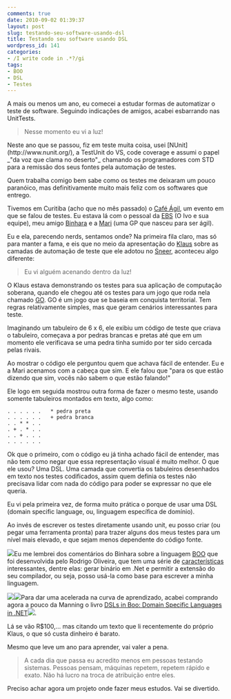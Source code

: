 ```yaml
---
comments: true
date: 2010-09-02 01:39:37
layout: post
slug: testando-seu-software-usando-dsl
title: Testando seu software usando DSL
wordpress_id: 141
categories:
- /I write code in .*?/gi
tags:
- BOO
- DSL
- Testes
---
```


A mais ou menos um ano, eu comecei a estudar formas de automatizar o teste de software. Seguindo indicações de amigos, acabei esbarrando nas UnitTests.


> Nesse momento eu vi a luz!


<!-- more -->Neste ano que se passou, fiz em teste muita coisa, usei [NUnit](http://www.nunit.org/), a TestUnit do VS, code coverage e assumi o papel _"da voz que clama no deserto"_ chamando os programadores com STD para a remissão dos seus fontes pela automação de testes.

Quem trabalha comigo bem sabe como os testes me deixaram um pouco paranóico, mas definitivamente muito mais feliz com os softwares que entrego.

Tivemos em Curitiba (acho que no mês passado) o [Café Ágil](http://adilsoncarvalho.com.br/blog/cafe-agil-em-curitiba-em-07-de-agosto-de-2010-sabado), um evento em que se falou de testes. Eu estava lá com o pessoal da [EBS](http://www.ebs.com.br/) (O Ivo e sua equipe), meu amigo [Binhara](http://twitter.com/binhara) e a [Mari](http://twitter.com/marileize) (uma GP que nasceu para ser ágil).

Eu e ela, parecendo nerds, sentamos onde? Na primeira fila claro, mas só para manter a fama, e eis que no meio da apresentação do [Klaus](http://twitter.com/klauswuestefeld) sobre as camadas de automação de teste que ele adotou no [Sneer](http://sovereigncomputing.net/), aconteceu algo diferente:


> Eu vi alguém acenando dentro da luz!


O Klaus estava demonstrando os testes para sua aplicação de computação soberana, quando ele chegou até os testes para um jogo que roda nela chamado [GO](http://pt.wikipedia.org/wiki/Go). GO é um jogo que se baseia em conquista territorial. Tem regras relativamente simples, mas que geram cenários interessantes para teste.

Imaginando um tabuleiro de 6 x 6, ele exibiu um código de teste que criava o tabuleiro, começava a por pedras brancas e pretas até que em um momento ele verificava se uma pedra tinha sumido por ter sido cercada pelas rivais.

Ao mostrar o código ele perguntou quem que achava fácil de entender. Eu e a Mari acenamos com a cabeça que sim. E ele falou que "para os que estão dizendo que sim, vocês não sabem o que estão falando!"

Ele logo em seguida mostrou outra forma de fazer o mesmo teste, usando somente tabuleiros montados em texto, algo como:

    
    . . . . . .   * pedra preta
    . . . . . .   + pedra branca
    . . * * . .
    . + . * . .
    . . + . . .
    . . . . . .


Ok que o primeiro, com o código eu já tinha achado fácil de entender, mas não tem como negar que essa representação visual é muito melhor. O que ele usou? Uma DSL. Uma camada que convertia os tabuleiros desenhados em texto nos testes codificados, assim quem definia os testes não precisava lidar com nada do código para poder se expressar no que ele queria.

Eu vi pela primeira vez, de forma muito prática o porque de usar uma DSL (domain specific language, ou, linguagem específica de domínio).

Ao invés de escrever os testes diretamente usando unit, eu posso criar (ou pegar uma ferramenta pronta) para trazer alguns dos meus testes para um nível mais elevado, e que sejam menos dependente do código fonte.

[![](http://adilsoncarvalho.com.br/blog/wp-content/uploads/2010/09/boo.png)](http://adilsoncarvalho.com.br/blog/wp-content/uploads/2010/09/boo.png)Eu me lembrei dos comentários do Binhara sobre a linguagem [BOO](http://boo.codehaus.org/) que foi desenvolvida pelo Rodrigo Oliveira, que tem uma série de [características](http://ayende.com/blog/archive/2007/12/17/the-boo-language.aspx) interessantes, dentre elas: gerar binário em .Net e permitir a extensão do seu compilador, ou seja, posso usá-la como base para escrever a minha linguagem.

[![](http://adilsoncarvalho.com.br/blog/wp-content/uploads/2010/09/rahien_cover150.jpg)![](http://www.assoc-amazon.com/e/ir?t=greycoast-20&l=as2&o=1&a=1933988606)](http://www.amazon.com/gp/product/1933988606?ie=UTF8&tag=greycoast-20&linkCode=as2&camp=1789&creative=9325&creativeASIN=1933988606)Para dar uma acelerada na curva de aprendizado, acabei comprando agora a pouco da Manning o livro [DSLs in Boo: Domain Specific Languages in .NET](http://www.amazon.com/gp/product/1933988606?ie=UTF8&tag=greycoast-20&linkCode=as2&camp=1789&creative=9325&creativeASIN=1933988606)![](http://www.assoc-amazon.com/e/ir?t=greycoast-20&l=as2&o=1&a=1933988606).

Lá se vão R$100,... mas citando um texto que li recentemente do próprio Klaus, o que só custa dinheiro é barato.

Mesmo que leve um ano para aprender, vai valer a pena.


> A cada dia que passa eu acredito menos em pessoas testando sistemas. Pessoas pensam, máquinas repetem, repetem rápido e exato. Não há lucro na troca de atribuição entre eles.


Preciso achar agora um projeto onde fazer meus estudos. Vai se divertido.
